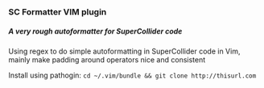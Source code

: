 ### SC Formatter VIM plugin
##### A very rough autoformatter for SuperCollider code

Using regex to do simple autoformatting in SuperCollider code in Vim, mainly
make padding around operators nice and consistent

Install using pathogin: `cd ~/.vim/bundle && git clone http://thisurl.com`

